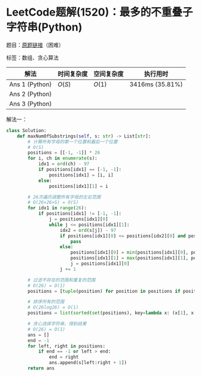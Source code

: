 # LeetCode题解(1520)：最多的不重叠子字符串(Python)

题目：[原题链接](https://leetcode-cn.com/problems/maximum-number-of-non-overlapping-substrings/)（困难）

标签：数组、贪心算法

| 解法           | 时间复杂度 | 空间复杂度 | 执行用时        |
| -------------- | ---------- | ---------- | --------------- |
| Ans 1 (Python) | $O(S)$     | $O(1)$     | 3416ms (35.81%) |
| Ans 2 (Python) |            |            |                 |
| Ans 3 (Python) |            |            |                 |

解法一：

```python
class Solution:
    def maxNumOfSubstrings(self, s: str) -> List[str]:
        # 计算所有字母的第一个位置和最后一个位置
        # O(S)
        positions = [[-1, -1]] * 26
        for i, ch in enumerate(s):
            idx1 = ord(ch) - 97
            if positions[idx1] == [-1, -1]:
                positions[idx1] = [i, i]
            else:
                positions[idx1][1] = i

        # 26次遍历调整所有字母的左右范围
        # O(26×26×S) = O(S)
        for idx1 in range(26):
            if positions[idx1] != [-1, -1]:
                j = positions[idx1][0]
                while j <= positions[idx1][1]:
                    idx2 = ord(s[j]) - 97
                    if positions[idx1][0] <= positions[idx2][0] and positions[idx2][1] <= positions[idx1][1]:
                        pass
                    else:
                        positions[idx1][0] = min(positions[idx1][0], positions[idx2][0])
                        positions[idx1][1] = max(positions[idx1][1], positions[idx2][1])
                        j = positions[idx1][0]
                    j += 1

        # 过滤不存在的范围和重复的范围
        # O(26) = O(1)
        positions = [tuple(position) for position in positions if position != [-1, -1]]

        # 排序所有的范围
        # O(26log26) = O(1)
        positions = list(sorted(set(positions), key=lambda x: (x[1], x[0])))

        # 贪心选择字符串，得到结果
        # O(26) = O(1)
        ans = []
        end = -1
        for left, right in positions:
            if end == -1 or left > end:
                end = right
                ans.append(s[left:right + 1])
        return ans
```